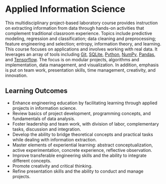 # Applied Information Science

This multidisciplinary project-based laboratory course provides instruction on extracting information from data through hands-on activities that complement traditional classroom experience.
Topics include predictive modeling, regression and classification; data cleaning and preprocessing; feature engineering and selection; entropy, information theory, and learning.
This course focuses on applications and involves working with real data.
It leverages an array of tools including [Git](http://git-scm.com/), [SQLite](https://www.sqlite.org/), [Python](https://www.python.org/), [NumPy](http://www.numpy.org/), [Pandas](http://pandas.pydata.org/), and [Tensorflow](https://www.tensorflow.org/).
The focus is on modular projects, algorithms and implementation, data management, and visualization.
In addition, emphasis is put on team work, presentation skills, time management, creativity, and innovation. 


## Learning Outcomes

* Enhance engineering education by facilitating learning through applied projects in information science.
* Review basics of project development, programming concepts, and fundamentals of data analysis.
* Foster leadership and team work, with division of labor, complementary tasks, discussion and integration.
* Develop the ability to bridge theoretical concepts and practical tasks while dealing with information extraction.
* Master elements of experiential learning: abstract conceptualization, active experimentation, concrete experience, reflective observation.
* Improve transferable engineering skills and the ability to integrate different concepts.
* Promote creativity and critical thinking.
* Refine presentation skills and the ability to conduct and manage projects.

